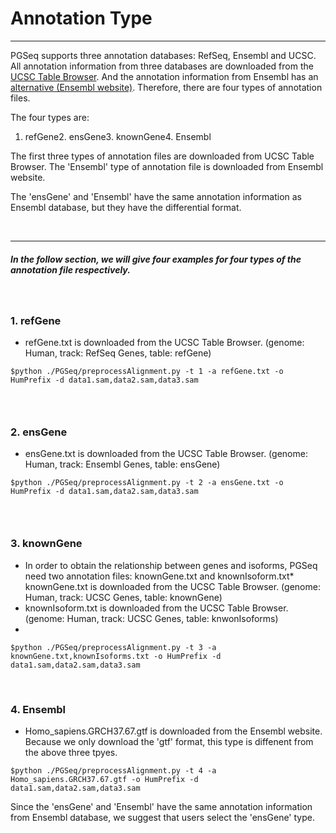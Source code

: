# Annotation Type

* * *

PGSeq supports three annotation databases: RefSeq, Ensembl and UCSC. All annotation information from three databases are downloaded from the [UCSC Table Browser](http://genome.ucsc.edu/cgi-bin/hgTables?command=start). And the annotation information from Ensembl has  an [alternative (Ensembl website)](http://asia.ensembl.org/index.html). Therefore, there are   four types of annotation files.

The four types are:

1.  refGene2.  ensGene3.  knownGene4.  Ensembl

The first three types of annotation files are downloaded from UCSC Table Browser. The 'Ensembl' type of annotation file is downloaded from Ensembl website. 

The 'ensGene' and 'Ensembl' have the same annotation information as Ensembl database, but they have the differential format.

&nbsp;

* * *

##### In the follow section, we will give four examples for four types of the annotation file respectively.

&nbsp;

### 1. refGene

*   refGene.txt is downloaded from the UCSC Table Browser. (genome: Human, track: RefSeq Genes, table: refGene)

```shell
$python ./PGSeq/preprocessAlignment.py -t 1 -a refGene.txt -o HumPrefix -d data1.sam,data2.sam,data3.sam
```

### &nbsp;

### 2. ensGene

*   ensGene.txt is downloaded from  the  UCSC Table Browser. (genome: Human, track: Ensembl Genes, table: ensGene)

```shell
$python ./PGSeq/preprocessAlignment.py -t 2 -a ensGene.txt -o HumPrefix -d data1.sam,data2.sam,data3.sam
```

### &nbsp;

### 3. knownGene

*   In order to obtain the relationship between genes and isoforms, PGSeq need two annotation files: knownGene.txt and knownIsoform.txt*   knownGene.txt is downloaded from   the UCSC Table Browser. (genome: Human, track: UCSC Genes, table: knownGene)
*   knownIsoform.txt is downloaded from the UCSC Table Browser. (genome: Human, track: UCSC Genes, table: knwonIsoforms)
*   
```shell
$python ./PGSeq/preprocessAlignment.py -t 3 -a knownGene.txt,knownIsoforms.txt -o HumPrefix -d data1.sam,data2.sam,data3.sam
```

&nbsp;

### 4. Ensembl

*   Homo_sapiens.GRCH37.67.gtf is downloaded from the Ensembl website. Because we only download the 'gtf' format, this type is diffenent from the above three tpyes.

```shell
$python ./PGSeq/preprocessAlignment.py -t 4 -a Homo_sapiens.GRCH37.67.gtf -o HumPrefix -d data1.sam,data2.sam,data3.sam
```

Since the 'ensGene' and 'Ensembl' have the same annotation information from Ensembl database, we suggest that users select the 'ensGene' type.

&nbsp;

</body>
</html>
